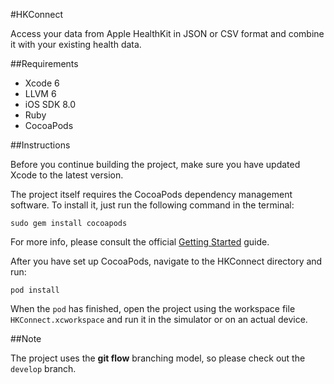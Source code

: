 #HKConnect

Access your data from Apple HealthKit in JSON or CSV format and combine it with your existing health data.

##Requirements

* Xcode 6
* LLVM 6
* iOS SDK 8.0
* Ruby
* CocoaPods

##Instructions

Before you continue building the project, make sure you have updated Xcode to the latest version.

The project itself requires the CocoaPods dependency management software. To install it, just run the following command in the terminal:

	sudo gem install cocoapods

For more info, please consult the official [Getting Started](http://guides.cocoapods.org/using/getting-started.html) guide.

After you have set up CocoaPods, navigate to the HKConnect directory and run:

	pod install

When the `pod` has finished, open the project using the workspace file `HKConnect.xcworkspace` and run it in the simulator or on an actual device.

##Note

The project uses the **git flow** branching model, so please check out the `develop` branch.